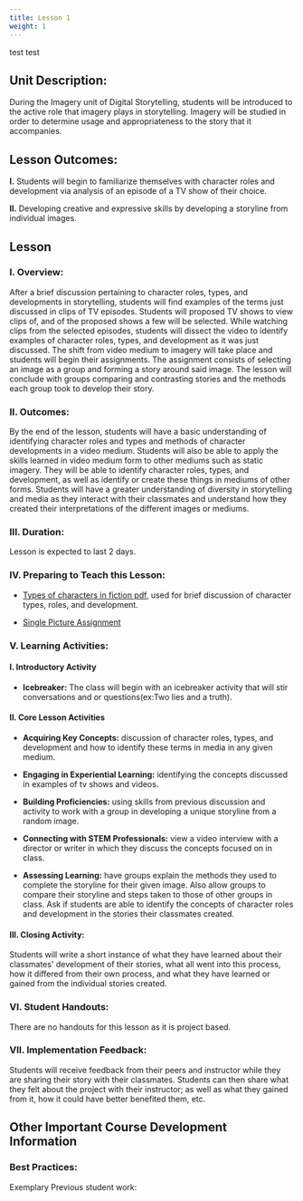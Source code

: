 ```yaml
---
title: Lesson 1
weight: 1
---
```


test test 

## Unit Description:

During the Imagery unit of Digital Storytelling, students will be introduced to the active role that imagery plays in storytelling. Imagery will be studied in order to determine usage and appropriateness to the story that it accompanies.

## Lesson Outcomes:

**I.** Students will begin to familiarize themselves with character roles and development via analysis of an episode of a TV show of their choice.

**II.** Developing creative and expressive skills by developing a storyline from individual images.

## Lesson

### I. Overview:

After a brief discussion pertaining to character roles, types, and developments in storytelling, students will find examples of the terms just discussed in clips of TV episodes. Students will proposed TV shows to view clips of, and of the proposed shows a few will be selected. While watching clips from the selected episodes, students will dissect the video to identify examples of character roles, types, and development as it was just discussed. The shift from video medium to imagery will take place and students will begin their assignments. The assignment consists of selecting an image as a group and forming a story around said image. The lesson will conclude with groups comparing and contrasting stories and the methods each group took to develop their story.

### II. Outcomes:

By the end of the lesson, students will have a basic understanding of identifying character roles and types and methods of character developments in a video medium. Students will also be able to apply the skills learned in video medium form to other mediums such as static imagery. They will be able to identify character roles, types, and development, as well as identify or create these things in mediums of other forms. Students will have a greater understanding of diversity in storytelling and media as they interact with their classmates and understand how they created their interpretations of the different images or mediums.

### III. Duration:

Lesson is expected to last 2 days.

### IV. Preparing to Teach this Lesson:

* [Types of characters in fiction pdf](https://drive.google.com/file/d/1cAmjksabeZRhkuTfPcHxvpTUwPjvttQDzlLIk77Kg1X1jWA09IHorF0E7d_zZKC1xg8dniwcank-baxg/view), used for brief discussion of character types, roles, and development.

* [Single Picture Assignment](https://drive.google.com/drive/folders/0B9qWAFzy0oO7a19KeVYxWkxoWW8)

### V. Learning Activities:

#### I. Introductory Activity

* **Icebreaker:** The class will begin with an icebreaker activity that will stir conversations and or questions(ex:Two lies and a truth).

#### II. Core Lesson Activities

* **Acquiring Key Concepts:** discussion of character roles, types, and development and how to identify these terms in media in any given medium.

* **Engaging in Experiential Learning:** identifying the concepts discussed in examples of tv shows and videos.

* **Building Proficiencies:** using skills from previous discussion and activity to work with a group in developing a unique storyline from a random image.

* **Connecting with STEM Professionals:** view a video interview with a director or writer in which they discuss the concepts focused on in class.

* **Assessing Learning:** have groups explain the methods they used to complete the storyline for their given image. Also allow groups to compare their storyline and steps taken to those of other groups in class. Ask if students are able to identify the concepts of character roles and development in the stories their classmates created.

#### III. Closing Activity:

Students will write a short instance of what they have learned about their classmates' development of their stories, what all went into this process, how it differed from their own process, and what they have learned or gained from the individual stories created.

### VI. Student Handouts:

There are no handouts for this lesson as it is project based.

### VII. Implementation Feedback:

Students will receive feedback from their peers and instructor while they are sharing their story with their classmates. Students can then share what they felt about the project with their instructor; as well as what they gained from it, how it could have better benefited them, etc.

## Other Important Course Development Information

### Best Practices:

Exemplary Previous student work:

<!--stackedit_data:
eyJoaXN0b3J5IjpbMTM3ODAxOTQ1MCw3NDQxNjE2NDBdfQ==
-->
